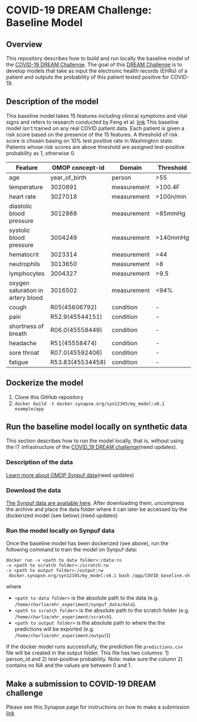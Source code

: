 # COVID-19 DREAM Challenge: Baseline Model

## Overview
This repository describes how to build and run locally the
baseline model of the [COVID-19 DREAM Challenge](https://www.synapse.org/#!Synapse:syn18404605). The goal of this [DREAM Challenge](http://dreamchallenges.org/) is to develop models that take as input the electronic health records (EHRs) of a patient and outputs the probability of this patient tested positive for COVID-19.

## Description of the model
This baseline model takes 15 features including clinical symptoms and vital signs and refers to research conducted by Feng et al. [link](https://www.medrxiv.org/content/10.1101/2020.03.19.20039099v1)
This baseline model isn't trained on any real COVID patient data. Each patient is given a risk score based on the presence of the 15 features. A threshold of risk score is chosen basing on 10% test positive rate in Washington state. Patients whose risk scores are above threshold are assigned test-positive probability as 1, otherwise 0.

| Feature|OMOP concept-id|Domain|Threshold|
|-|-|-|-|
|age|year_of_birth|person|>55|
|temperature|3020891|measurement|>100.4F|
|heart rate|3027018|measurement|>100n/min|
|diastolic blood pressure|3012888|measurement|>85mmHg|
|systolic blood pressure|3004249|measurement|>140mmHg|
|hematocrit|3023314|measurement|>44|
|neutrophils|3013650|measurement|>8|
|lymphocytes|3004327|measurement|>9.5|
|oxygen saturation in artery blood|3016502|measurement|<94%|
|cough|R05(45606792)|condition|-|
|pain|R52.9(45544151)|condition|-|
|shortness of breath|R06.0(45558449)|condition|-|
|headache|R51(45558474)|condition|-|
|sore throat|R07.0(45592406)|condition|-|
|fatigue|R53.83(45534458)|condition|-|


## Dockerize the model

1. Clone this GitHub repository
2. `docker build -t docker.synapse.org/syn12345/my_model:v0.1 example/app`

## Run the baseline model locally on synthetic data
This section describes how to run the model locally, that is, without using the IT infrastructure of the [COVID_19 DREAM challenge](https://www.synapse.org/#!Synapse:syn18404605)(need updates).

### Description of the data
[Learn more about OMOP Synpuf data](https://www.synapse.org/#!Synapse:syn18405992/wiki/594233)(need updates)

### Download the data
[The Synpuf data are available here](https://www.synapse.org/#!Synapse:syn20685954). After downloading them, uncompress the archive and place the data folder where it can later be accessed by the dockerized model (see below).(need updates)

### Run the model locally on Synpuf data
Once the baseline model has been dockerized (see above), run the following command to train the model on Synpuf data:

```
docker run -v <path to data folder>:/data:ro
-v <path to scratch folder>:/scratch:rw
-v <path to output folder>:/output:rw
 docker.synapse.org/syn12345/my_model:v0.1 bash /app/COVID_baseline.sh
```

where

- `<path to data folder>` is the absolute path to the data (e.g. `/home/charlie/ehr_experiment/synpuf_data/data`).
- `<path to scratch folder>` is the absolute path to the scratch folder (e.g. `/home/charlie/ehr_experiment/scratch`).
- `<path to output folder>` is the absolute path to where the  the predictions will be exported (e.g. `/home/charlie/ehr_experiment/output`))





If the docker model runs successfully, the prediction file `predictions.csv` file will be created in the output folder. This file has two columns: 1) person_id and 2) test-positive probability. Note: make sure the column 2) contains no NA and the values are between 0 and 1.

## Make a submission to COVID-19 DREAM challenge

Please see this Synapse page for instructions on how to make a submission [link](https://www.synapse.org/#!Synapse:syn21849256/wiki/601875)

